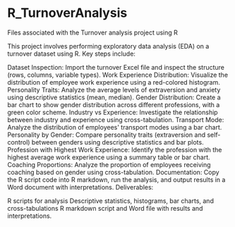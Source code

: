 # R_TurnoverAnalysis
Files associated with the Turnover analysis project using R

This project involves performing exploratory data analysis (EDA) on a turnover dataset using R. Key steps include:

Dataset Inspection: Import the turnover Excel file and inspect the structure (rows, columns, variable types).
Work Experience Distribution: Visualize the distribution of employee work experience using a red-colored histogram.
Personality Traits: Analyze the average levels of extraversion and anxiety using descriptive statistics (mean, median).
Gender Distribution: Create a bar chart to show gender distribution across different professions, with a green color scheme.
Industry vs Experience: Investigate the relationship between industry and experience using cross-tabulation.
Transport Mode: Analyze the distribution of employees' transport modes using a bar chart.
Personality by Gender: Compare personality traits (extraversion and self-control) between genders using descriptive statistics and bar plots.
Profession with Highest Work Experience: Identify the profession with the highest average work experience using a summary table or bar chart.
Coaching Proportions: Analyze the proportion of employees receiving coaching based on gender using cross-tabulation.
Documentation: Copy the R script code into R markdown, run the analysis, and output results in a Word document with interpretations.
Deliverables:

R scripts for analysis
Descriptive statistics, histograms, bar charts, and cross-tabulations
R markdown script and Word file with results and interpretations.
